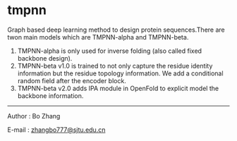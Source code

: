 # tmpnn
Graph based deep learning method to design protein sequences.There are twon main models which are TMPNN-alpha and TMPNN-beta. 

1. TMPNN-alpha is only used for inverse folding (also called fixed backbone design).
2. TMPNN-beta v1.0 is trained to not only capture the residue identity information but the residue topology information. We add a conditional random field after the encoder block.
3. TMPNN-beta v2.0 adds IPA module in OpenFold to explicit model the backbone information.

----
Author : Bo Zhang

E-mail : zhangbo777@sjtu.edu.cn